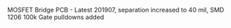 MOSFET Bridge PCB  -  Latest 201907, separation increased to 40 mil, SMD 1206 100k Gate pulldowns added
